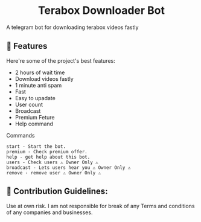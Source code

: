 <h1 align="center" id="title">Terabox Downloader Bot</h1>

<p id="description">A telegram bot for downloading terabox videos fastly</p>

<h2>🧐 Features</h2>

Here're some of the project's best features:

- 2 hours of wait time
- Download videos fastly
- 1 minute anti spam
- Fast
- Easy to upadate
- User count
- Broadcast
- Premium Feture
- Help command

<p>Commands</p>

```
start - Start the bot.
premium - Check premium offer.
help - get help about this bot.
users - Check users ⚠️ Owner Only ⚠️
broadcast - Lets users hear you ⚠️ Owner Only ⚠️
remove - remove user ⚠️ Owner Only ⚠️
```

<h2>🍰 Contribution Guidelines:</h2>

Use at own risk. I am not responsible for break of any Terms and conditions of any companies and businesses.
